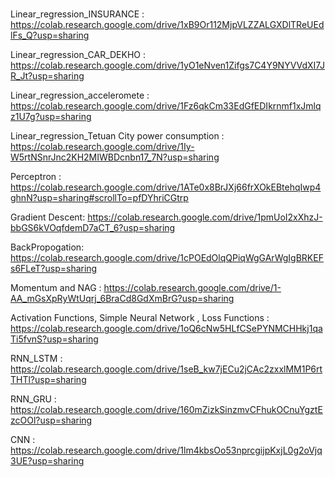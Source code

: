 # 

Linear_regression_INSURANCE : https://colab.research.google.com/drive/1xB9Or112MjpVLZZALGXDlTReUEdlFs_Q?usp=sharing   

Linear_regression_CAR_DEKHO : https://colab.research.google.com/drive/1yO1eNven1Zifgs7C4Y9NYVVdXI7JR_Jt?usp=sharing    

Linear_regression_acceleromete : https://colab.research.google.com/drive/1Fz6qkCm33EdGfEDIkrnmf1xJmlqz1U7g?usp=sharing   

Linear_regression_Tetuan City power consumption : https://colab.research.google.com/drive/1Iy-W5rtNSnrJnc2KH2MIWBDcnbn17_7N?usp=sharing    

Perceptron : https://colab.research.google.com/drive/1ATe0x8BrJXj66frXOkEBtehqIwp4ghnN?usp=sharing#scrollTo=pfDYhriCGtrp

Gradient Descent: https://colab.research.google.com/drive/1pmUoI2xXhzJ-bbGS6kVOqfdemD7aCT_6?usp=sharing

BackPropogation: https://colab.research.google.com/drive/1cPOEdOlqQPiqWgGArWgIgBRKEFs6FLeT?usp=sharing

Momentum and NAG :  https://colab.research.google.com/drive/1-AA_mGsXpRyWtUqrj_6BraCd8GdXmBrG?usp=sharing

Activation Functions, Simple Neural Network , Loss Functions :  https://colab.research.google.com/drive/1oQ6cNw5HLfCSePYNMCHHkj1qaTi5fvnS?usp=sharing

RNN_LSTM : https://colab.research.google.com/drive/1seB_kw7jECu2jCAc2zxxlMM1P6rtTHTl?usp=sharing 

RNN_GRU : https://colab.research.google.com/drive/160mZizkSinzmvCFhukOCnuYgztEzcOOl?usp=sharing

CNN : https://colab.research.google.com/drive/1lm4kbsOo53nprcgijpKxjL0g2oVjq3UE?usp=sharing
